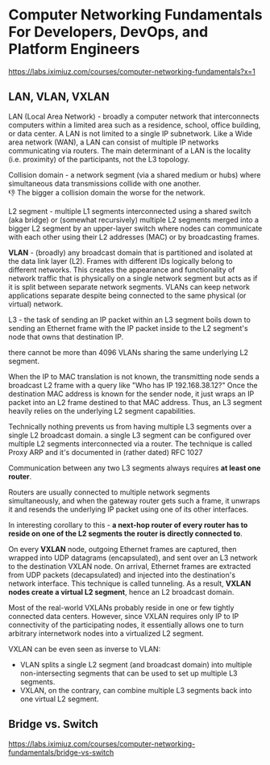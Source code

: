 # Computer Networking Fundamentals For Developers, DevOps, and Platform Engineers

https://labs.iximiuz.com/courses/computer-networking-fundamentals?x=1

## LAN, VLAN, VXLAN

LAN (Local Area Network) - broadly a computer network that interconnects computers within a limited area such as a residence, school, office building, or data center. A LAN is not limited to a single IP subnetwork. Like a Wide area network (WAN), a LAN can consist of multiple IP networks communicating via routers. The main determinant of a LAN is the locality (i.e. proximity) of the participants, not the L3 topology.

Collision domain - a network segment (via a shared medium or hubs) where simultaneous data transmissions collide with one another. <br>
👎  The bigger a collision domain the worse for the network.

L2 segment - multiple L1 segments interconnected using a shared switch (aka bridge) or (somewhat recursively) multiple L2 segments merged into a bigger L2 segment by an upper-layer switch where nodes can communicate with each other using their L2 addresses (MAC) or by broadcasting frames.

**VLAN** - (broadly) any broadcast domain that is partitioned and isolated at the data link layer (L2).
Frames with different IDs logically belong to different networks. This creates the appearance and functionality of network traffic that is physically on a single network segment but acts as if it is split between separate network segments. VLANs can keep network applications separate despite being connected to the same physical (or virtual) network.

L3 - the task of sending an IP packet within an L3 segment boils down to sending an Ethernet frame with the IP packet inside to the L2 segment's node that owns that destination IP.

there cannot be more than 4096 VLANs sharing the same underlying L2 segment.

When the IP to MAC translation is not known, the transmitting node sends a broadcast L2 frame with a query like "Who has IP 192.168.38.12?"
Once the destination MAC address is known for the sender node, it just wraps an IP packet into an L2 frame destined to that MAC address. 
Thus, an L3 segment heavily relies on the underlying L2 segment capabilities.

Technically nothing prevents us from having multiple L3 segments over a single L2 broadcast domain.
a single L3 segment can be configured over multiple L2 segments interconnected via a router. The technique is called Proxy ARP and it's documented in (rather dated) RFC 1027

Communication between any two L3 segments always requires **at least one router**.

Routers are usually connected to multiple network segments simultaneously, and when the gateway router gets such a frame, 
it unwraps it and resends the underlying IP packet using one of its other interfaces.

In interesting corollary to this - **a next-hop router of every router has to reside on one of the L2 segments the router is directly connected to**.

On every **VXLAN** node, outgoing Ethernet frames are captured, then wrapped into UDP datagrams (encapsulated), and sent over an L3 network to the destination VXLAN node. 
On arrival, Ethernet frames are extracted from UDP packets (decapsulated) and injected into the destination's network interface. 
This technique is called tunneling. As a result, **VXLAN nodes create a virtual L2 segment**, hence an L2 broadcast domain.

Most of the real-world VXLANs probably reside in one or few tightly connected data centers. However, since VXLAN requires only IP to IP connectivity of the participating nodes, 
it essentially allows one to turn arbitrary internetwork nodes into a virtualized L2 segment.

VXLAN can be even seen as inverse to VLAN:
- VLAN splits a single L2 segment (and broadcast domain) into multiple non-intersecting segments that can be used to set up multiple L3 segments. 
- VXLAN, on the contrary, can combine multiple L3 segments back into one virtual L2 segment. 

## Bridge vs. Switch
https://labs.iximiuz.com/courses/computer-networking-fundamentals/bridge-vs-switch

